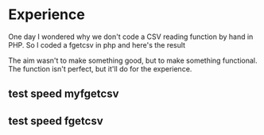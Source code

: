 # Experience

One day I wondered why we don't code a CSV reading function by hand in PHP.
So I coded a fgetcsv in php and here's the result

The aim wasn't to make something good, but to make something functional.
The function isn't perfect, but it'll do for the experience.

## test speed myfgetcsv

## test speed fgetcsv
